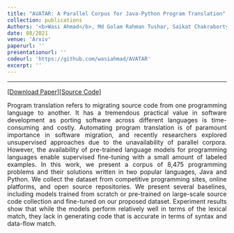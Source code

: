 ```yaml
---
title: "AVATAR: A Parallel Corpus for Java-Python Program Translation"
collection: publications
Authors: '<b>Wasi Ahmad</b>, Md Golam Rahman Tushar, Saikat Chakraborty, and Kai-Wei Chang.'
date: 08/2021
venue: 'Arxiv'
paperurl: ''
presentationurl: ''
codeurl: 'https://github.com/wasiahmad/AVATAR'
excerpt: ''
---
```

---
<a href='' target="_blank">[Download Paper]</a><a href='https://github.com/wasiahmad/AVATAR' target="_blank">[Source Code]</a>

<p align="justify">
  Program translation refers to migrating source code from one programming language to another. It has a tremendous practical value in software development as 
  porting software across different languages is time-consuming and costly. Automating program translation is of paramount importance in software migration, 
  and recently researchers explored unsupervised approaches due to the unavailability of parallel corpora. However, the availability of pre-trained language 
  models for programming languages enable supervised fine-tuning with a small amount of labeled examples. In this work, we present a corpus of 8,475 programming 
  problems and their solutions written in two popular languages, Java and Python. We collect the dataset from competitive programming sites, online platforms, 
  and open source repositories. We present several baselines, including models trained from scratch or pre-trained on large-scale source code collection and 
  fine-tuned on our proposed dataset. Experiment results show that while the models perform relatively well in terms of the lexical match, they lack in 
  generating code that is accurate in terms of syntax and data-flow match.
</p>
